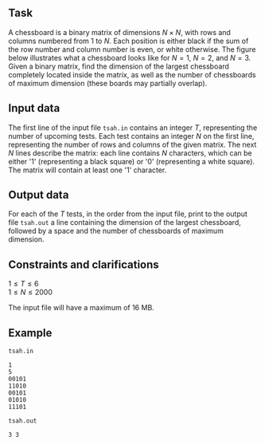 ## Task

A chessboard is a binary matrix of dimensions $N \times N$, with rows and columns numbered from $1$ to $N$. Each position is either black if the sum of the row number and column number is even, or white otherwise. The figure below illustrates what a chessboard looks like for $N = 1$, $N = 2$, and $N = 3$. Given a binary matrix, find the dimension of the largest chessboard completely located inside the matrix, as well as the number of chessboards of maximum dimension (these boards may partially overlap).

## Input data

The first line of the input file `tsah.in` contains an integer $T$, representing the number of upcoming tests. Each test contains an integer $N$ on the first line, representing the number of rows and columns of the given matrix. The next $N$ lines describe the matrix: each line contains $N$ characters, which can be either '1' (representing a black square) or '0' (representing a white square). The matrix will contain at least one '1' character.

## Output data

For each of the $T$ tests, in the order from the input file, print to the output file `tsah.out` a line containing the dimension of the largest chessboard, followed by a space and the number of chessboards of maximum dimension.

## Constraints and clarifications

$1 \leq T \leq 6$  
$1 \leq N \leq 2000$

The input file will have a maximum of 16 MB.

## Example

`tsah.in`
```
1  
5  
00101  
11010  
00101  
01010  
11101  
```

`tsah.out`
```
3 3
```